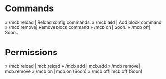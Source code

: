 # Commands

» /mcb reload | Reload config commands.
» /mcb add | Add block command
» /mcb remove| Remove block command
» /mcb on | Soon.
» /mcb off| Soon..

# Permissions

» /mcb reload | mcb.reload
» /mcb add | mcb.add
» /mcb remove| mcb.remove
» /mcb on | mcb.on (Soon)
» /mcb off| mcb.off (Soon)
